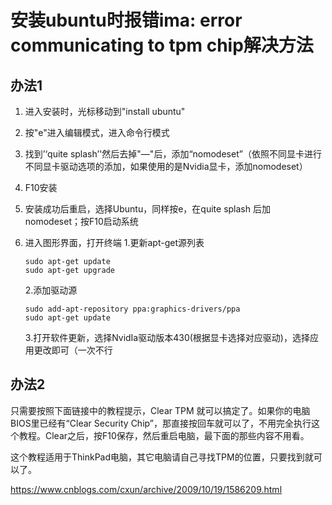 # 安装ubuntu时报错ima: error communicating to tpm chip解决方法

## 办法1

1. 进入安装时，光标移动到"install ubuntu"

2. 按"e"进入编辑模式，进入命令行模式

3. 找到’‘quite splash’'然后去掉"—"后，添加“nomodeset”（依照不同显卡进行不同显卡驱动选项的添加，如果使用的是Nvidia显卡，添加nomodeset）

4. F10安装

5. 安装成功后重启，选择Ubuntu，同样按e，在quite splash 后加 nomodeset；按F10启动系统

6. 进入图形界面，打开终端
   1.更新apt-get源列表

   ```
   sudo apt-get update
   sudo apt-get upgrade
   ```

   2.添加驱动源

   ```
   sudo add-apt-repository ppa:graphics-drivers/ppa
   sudo apt-get update
   ```

   3.打开软件更新，选择NvidIa驱动版本430(根据显卡选择对应驱动)，选择应用更改即可（一次不行

## 办法2

只需要按照下面链接中的教程提示，Clear TPM 就可以搞定了。如果你的电脑BIOS里已经有“Clear Security Chip”，那直接按回车就可以了，不用完全执行这个教程。Clear之后，按F10保存，然后重启电脑，最下面的那些内容不用看。

这个教程适用于ThinkPad电脑，其它电脑请自己寻找TPM的位置，只要找到就可以了。

https://www.cnblogs.com/cxun/archive/2009/10/19/1586209.html